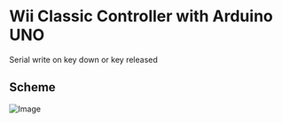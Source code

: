 # Wii Classic Controller with Arduino UNO
Serial write on key down or key released
## Scheme
![Image](https://github.com/MickTK/ArduinoClassicControl/blob/main/Scheme.png)
